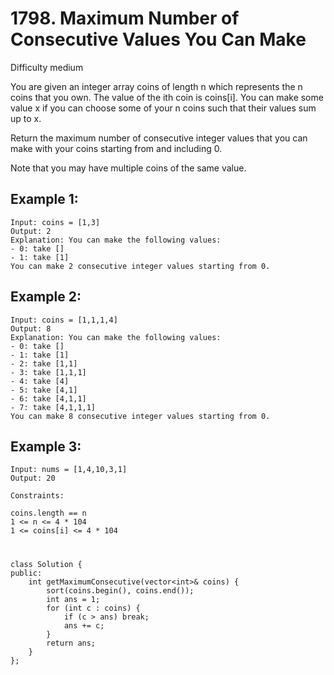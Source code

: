# 1798. Maximum Number of Consecutive Values You Can Make
Difficulty medium

You are given an integer array coins of length n which represents the n coins that you own. The value of the ith coin is coins[i]. You can make some value x if you can choose some of your n coins such that their values sum up to x.

Return the maximum number of consecutive integer values that you can make with your coins starting from and including 0.

Note that you may have multiple coins of the same value.


## Example 1:
```
Input: coins = [1,3]
Output: 2
Explanation: You can make the following values:
- 0: take []
- 1: take [1]
You can make 2 consecutive integer values starting from 0.
```


## Example 2:
```
Input: coins = [1,1,1,4]
Output: 8
Explanation: You can make the following values:
- 0: take []
- 1: take [1]
- 2: take [1,1]
- 3: take [1,1,1]
- 4: take [4]
- 5: take [4,1]
- 6: take [4,1,1]
- 7: take [4,1,1,1]
You can make 8 consecutive integer values starting from 0.
```


## Example 3:
```
Input: nums = [1,4,10,3,1]
Output: 20
```


```
Constraints:

coins.length == n
1 <= n <= 4 * 104
1 <= coins[i] <= 4 * 104
```


#
```
class Solution {
public:
    int getMaximumConsecutive(vector<int>& coins) {
        sort(coins.begin(), coins.end());
        int ans = 1;
        for (int c : coins) {
            if (c > ans) break;
            ans += c;
        }
        return ans;
    }
};
```